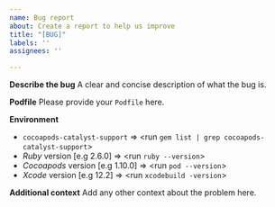 ```yaml
---
name: Bug report
about: Create a report to help us improve
title: "[BUG]"
labels: ''
assignees: ''

---
```


<!-- PLEASE READ CAREFULLY
Before opening an issue, please make sure of the following:
* You've read the documentation (README.md) and understood how the script works, what the result is and how it is configured
* Your machine matches the requirements
* You're using the defined DSL correctly as specified in the documentation
* The same key (pod name) use to install the pod is used in `catalyst_configuration`
* You're using `#if !targetEnvironment(macCatalyst)` macro
-->
**Describe the bug**
A clear and concise description of what the bug is.

**Podfile**
Please provide your `Podfile` here.

**Environment**
* `cocoapods-catalyst-support` => <run `gem list | grep cocoapods-catalyst-support`>
* _Ruby_ version [e.g 2.6.0] => <run `ruby --version`>
* _Cocoapods_ version [e.g 1.10.0] => <run `pod --version`>
* _Xcode_ version [e.g 12.2] => <run `xcodebuild -version`>

**Additional context**
Add any other context about the problem here.
